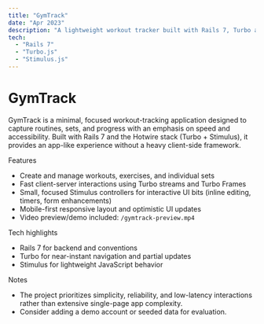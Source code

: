 ```yaml
---
title: "GymTrack"
date: "Apr 2023"
description: "A lightweight workout tracker built with Rails 7, Turbo and Stimulus for a fast, interactive UX."
tech:
  - "Rails 7"
  - "Turbo.js"
  - "Stimulus.js"
---
```


# GymTrack

GymTrack is a minimal, focused workout-tracking application designed to capture routines, sets, and progress with an emphasis on speed and accessibility. Built with Rails 7 and the Hotwire stack (Turbo + Stimulus), it provides an app-like experience without a heavy client-side framework.

Features
- Create and manage workouts, exercises, and individual sets
- Fast client-server interactions using Turbo streams and Turbo Frames
- Small, focused Stimulus controllers for interactive UI bits (inline editing, timers, form enhancements)
- Mobile-first responsive layout and optimistic UI updates
- Video preview/demo included: `/gymtrack-preview.mp4`

Tech highlights
- Rails 7 for backend and conventions
- Turbo for near-instant navigation and partial updates
- Stimulus for lightweight JavaScript behavior

Notes
- The project prioritizes simplicity, reliability, and low-latency interactions rather than extensive single-page app complexity.
- Consider adding a demo account or seeded data for evaluation.
